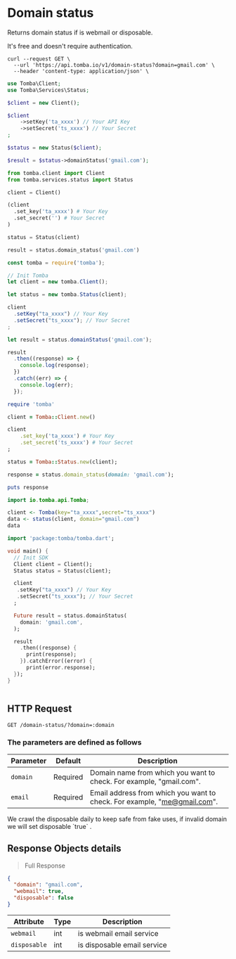 # Domain status

Returns domain status if is webmail or disposable.

It's free and doesn't require authentication.

```shell
curl --request GET \
  --url 'https://api.tomba.io/v1/domain-status?domain=gmail.com' \
  --header 'content-type: application/json' \
```

```php
use Tomba\Client;
use Tomba\Services\Status;

$client = new Client();

$client
    ->setKey('ta_xxxx') // Your API Key
    ->setSecret('ts_xxxx') // Your Secret
;

$status = new Status($client);

$result = $status->domainStatus('gmail.com');

```

```python
from tomba.client import Client
from tomba.services.status import Status

client = Client()

(client
  .set_key('ta_xxxx') # Your Key
  .set_secret('') # Your Secret
)

status = Status(client)

result = status.domain_status('gmail.com')

```

```javascript
const tomba = require('tomba');

// Init Tomba
let client = new tomba.Client();

let status = new tomba.Status(client);

client
  .setKey("ta_xxxx") // Your Key
  .setSecret("ts_xxxx"); // Your Secret
;

let result = status.domainStatus('gmail.com');

result
  .then((response) => {
    console.log(response);
  })
  .catch((err) => {
    console.log(err);
  });

```

```ruby
require 'tomba'

client = Tomba::Client.new()

client
    .set_key('ta_xxxx') # Your Key
    .set_secret('ts_xxxx') # Your Secret
;

status = Tomba::Status.new(client);

response = status.domain_status(domain: 'gmail.com');

puts response

```

```java
import io.tomba.api.Tomba;

```

```r
client <- Tomba(key="ta_xxxx",secret="ts_xxxx")
data <- status(client, domain="gmail.com")
data

```

```dart
import 'package:tomba/tomba.dart';

void main() { 
  // Init SDK
  Client client = Client();
  Status status = Status(client);

  client
   .setKey("ta_xxxx") // Your Key
   .setSecret("ts_xxxx"); // Your Secret
  ;

  Future result = status.domainStatus(
    domain: 'gmail.com',
  );

  result
    .then((response) {
      print(response);
    }).catchError((error) {
      print(error.response);
  });
}

```

```powershell

```

## HTTP Request

`GET /domain-status/?domain=:domain`

### The parameters are defined as follows

| Parameter | Default  | Description                                                              |
| --------- | -------- | ------------------------------------------------------------------------ |
| `domain`  | Required | Domain name from which you want to check. For example, "gmail.com".      |
| `email`   | Required | Email address from which you want to check. For example, "me@gmail.com". |

<aside class="notice">
We crawl the disposable daily to keep safe from fake uses, if invalid domain we will set disposable `true` .
</aside>

## Response  Objects details

> Full Response

```json
{
  "domain": "gmail.com",
  "webmail": true,
  "disposable": false
}
```

| Attribute    | Type | Description                 |
| ------------ | ---- | --------------------------- |
| `webmail`    | int  | is webmail email service    |
| `disposable` | int  | is disposable email service |
